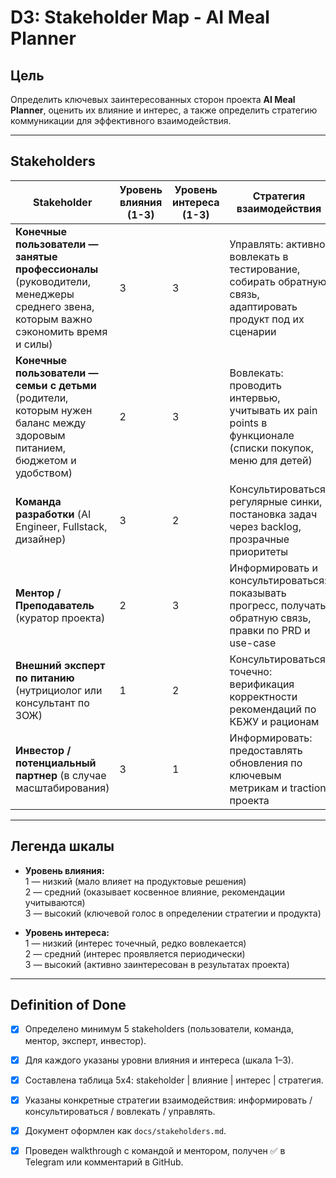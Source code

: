 # D3: Stakeholder Map - AI Meal Planner

## Цель
Определить ключевых заинтересованных сторон проекта **AI Meal Planner**, оценить их влияние и интерес, а также определить стратегию коммуникации для эффективного взаимодействия.

---

## Stakeholders

| Stakeholder                 | Уровень влияния (1-3) | Уровень интереса (1-3) | Стратегия взаимодействия               |
|------------------------------|-----------------------|-------------------------|-----------------------------------------|
| **Конечные пользователи — занятые профессионалы** (руководители, менеджеры среднего звена, которым важно сэкономить время и силы) | 3 | 3 | Управлять: активно вовлекать в тестирование, собирать обратную связь, адаптировать продукт под их сценарии |
| **Конечные пользователи — семьи с детьми** (родители, которым нужен баланс между здоровым питанием, бюджетом и удобством) | 2 | 3 | Вовлекать: проводить интервью, учитывать их pain points в функционале (списки покупок, меню для детей) |
| **Команда разработки** (AI Engineer, Fullstack, дизайнер) | 3 | 2 | Консультироваться: регулярные синки, постановка задач через backlog, прозрачные приоритеты |
| **Ментор / Преподаватель** (куратор проекта) | 2 | 3 | Информировать и консультироваться: показывать прогресс, получать обратную связь, правки по PRD и use-case |
| **Внешний эксперт по питанию** (нутрициолог или консультант по ЗОЖ) | 1 | 2 | Консультироваться точечно: верификация корректности рекомендаций по КБЖУ и рационам |
| **Инвестор / потенциальный партнер** (в случае масштабирования) | 3 | 1 | Информировать: предоставлять обновления по ключевым метрикам и traction проекта |

---

## Легенда шкалы

- **Уровень влияния:**  
  1 — низкий (мало влияет на продуктовые решения)  
  2 — средний (оказывает косвенное влияние, рекомендации учитываются)  
  3 — высокий (ключевой голос в определении стратегии и продукта)

- **Уровень интереса:**  
  1 — низкий (интерес точечный, редко вовлекается)  
  2 — средний (интерес проявляется периодически)  
  3 — высокий (активно заинтересован в результатах проекта)

---

## Definition of Done

- [x] Определено минимум 5 stakeholders (пользователи, команда, ментор, эксперт, инвестор).  
- [x] Для каждого указаны уровни влияния и интереса (шкала 1–3).  
- [x] Составлена таблица 5x4: stakeholder | влияние | интерес | стратегия.  
- [x] Указаны конкретные стратегии взаимодействия: информировать / консультироваться / вовлекать / управлять.  
- [x] Документ оформлен как `docs/stakeholders.md`.  
- [x] Проведен walkthrough с командой и ментором, получен ✅ в Telegram или комментарий в GitHub.  

